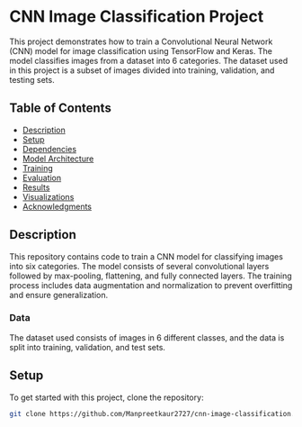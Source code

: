 # CNN Image Classification Project

This project demonstrates how to train a Convolutional Neural Network (CNN) model for image classification using TensorFlow and Keras. The model classifies images from a dataset into 6 categories. The dataset used in this project is a subset of images divided into training, validation, and testing sets.

## Table of Contents
- [Description](#description)
- [Setup](#setup)
- [Dependencies](#dependencies)
- [Model Architecture](#model-architecture)
- [Training](#training)
- [Evaluation](#evaluation)
- [Results](#results)
- [Visualizations](#visualizations)
- [Acknowledgments](#acknowledgments)

## Description

This repository contains code to train a CNN model for classifying images into six categories. The model consists of several convolutional layers followed by max-pooling, flattening, and fully connected layers. The training process includes data augmentation and normalization to prevent overfitting and ensure generalization.

### Data

The dataset used consists of images in 6 different classes, and the data is split into training, validation, and test sets. 

## Setup

To get started with this project, clone the repository:

```bash
git clone https://github.com/Manpreetkaur2727/cnn-image-classification.git




